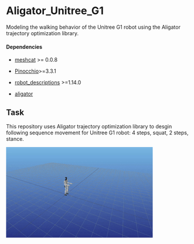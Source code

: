 # Aligator_Unitree_G1
Modeling the walking behavior of the Unitree G1 robot using the Aligator trajectory optimization library.

#### Dependencies

* [meshcat](https://github.com/meshcat-dev/meshcat-python) >= 0.0.8
* [Pinocchio](https://github.com/stack-of-tasks/pinocchio)>=3.3.1 

* [robot_descriptions](https://github.com/robot-descriptions/robot_descriptions.py)  >=1.14.0 

* [aligator](https://github.com/Simple-Robotics/aligator)

## Task 
This repository  uses  Aligator trajectory optimization library to desgin following sequence movement for Unitree G1 robot: 4 steps, squat, 2 steps, stance.

![alt text](figs/res.gif) 